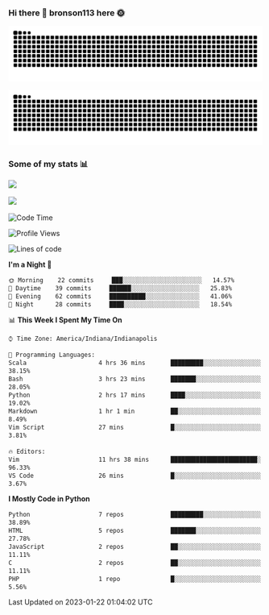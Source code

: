 ### Hi there 👋 bronson113 here 🌞
<div align="center">

![GitHub Snake Light](https://raw.githubusercontent.com/bronson113/bronson113/snake/github-snake.svg#gh-light-mode-only)

![GitHub Snake dark](https://raw.githubusercontent.com/bronson113/bronson113/snake/github-snake-dark.svg#gh-dark-mode-only)

</div>

### Some of my stats 📊
![](https://github-readme-stats-sigma-five.vercel.app/api?username=bronson113&theme=transparent&show_icons=true)

![](https://github-readme-stats-sigma-five.vercel.app/api/top-langs/?username=bronson113&theme=transparent&layout=compact&card_width=445)



<!--START_SECTION:waka-->
![Code Time](http://img.shields.io/badge/Code%20Time-17%20hrs%2034%20mins-blue)

![Profile Views](http://img.shields.io/badge/Profile%20Views-15-blue)

![Lines of code](https://img.shields.io/badge/From%20Hello%20World%20I%27ve%20Written-119%20Thousand%20lines%20of%20code-blue)

**I'm a Night 🦉** 

```text
🌞 Morning    22 commits     ███░░░░░░░░░░░░░░░░░░░░░░   14.57% 
🌆 Daytime    39 commits     ██████░░░░░░░░░░░░░░░░░░░   25.83% 
🌃 Evening    62 commits     ██████████░░░░░░░░░░░░░░░   41.06% 
🌙 Night      28 commits     ████░░░░░░░░░░░░░░░░░░░░░   18.54%

```


📊 **This Week I Spent My Time On** 

```text
⌚︎ Time Zone: America/Indiana/Indianapolis

💬 Programming Languages: 
Scala                    4 hrs 36 mins       █████████░░░░░░░░░░░░░░░░   38.15% 
Bash                     3 hrs 23 mins       ███████░░░░░░░░░░░░░░░░░░   28.05% 
Python                   2 hrs 17 mins       ████░░░░░░░░░░░░░░░░░░░░░   19.02% 
Markdown                 1 hr 1 min          ██░░░░░░░░░░░░░░░░░░░░░░░   8.49% 
Vim Script               27 mins             █░░░░░░░░░░░░░░░░░░░░░░░░   3.81%

🔥 Editors: 
Vim                      11 hrs 38 mins      ████████████████████████░   96.33% 
VS Code                  26 mins             █░░░░░░░░░░░░░░░░░░░░░░░░   3.67%

```

**I Mostly Code in Python** 

```text
Python                   7 repos             █████████░░░░░░░░░░░░░░░░   38.89% 
HTML                     5 repos             ███████░░░░░░░░░░░░░░░░░░   27.78% 
JavaScript               2 repos             ██░░░░░░░░░░░░░░░░░░░░░░░   11.11% 
C                        2 repos             ██░░░░░░░░░░░░░░░░░░░░░░░   11.11% 
PHP                      1 repo              █░░░░░░░░░░░░░░░░░░░░░░░░   5.56%

```



 Last Updated on 2023-01-22 01:04:02 UTC
<!--END_SECTION:waka-->
